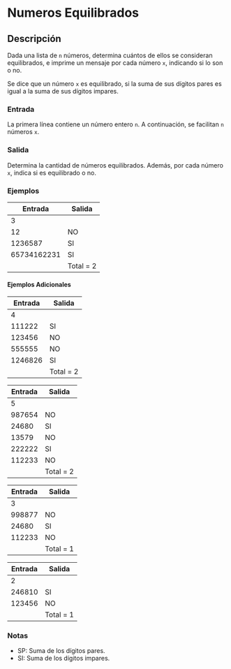 # Numeros Equilibrados

## Descripción
Dada una lista de `n` números, determina cuántos de ellos se consideran equilibrados, e imprime un mensaje por cada número `x`, indicando si lo son o no.

Se dice que un número `x` es equilibrado, si la suma de sus dígitos pares es igual a la suma de sus dígitos impares.

### Entrada

La primera línea contiene un número entero `n`.
A continuación, se facilitan `n` números `x`.

### Salida

Determina la cantidad de números equilibrados.
Además, por cada número `x`, indica si es equilibrado o no.

### Ejemplos

| Entrada      | Salida                   |
|--------------|--------------------------|
| 3            |                          |
| 12           | NO                       |
| 1236587      | SI                       |
| 65734162231  | SI                       |
|              | Total = 2                |

#### Ejemplos Adicionales

| Entrada      | Salida                   |
|--------------|--------------------------|
| 4            |                          |
| 111222       | SI                       |
| 123456       | NO                       |
| 555555       | NO                       |
| 1246826      | SI                       |
|              | Total = 2                |

| Entrada      | Salida                   |
|--------------|--------------------------|
| 5            |                          |
| 987654       | NO                       |
| 24680        | SI                       |
| 13579        | NO                       |
| 222222       | SI                       |
| 112233       | NO                       |
|              | Total = 2                |

| Entrada      | Salida                   |
|--------------|--------------------------|
| 3            |                          |
| 998877       | NO                       |
| 24680        | SI                       |
| 112233       | NO                       |
|              | Total = 1                |

| Entrada      | Salida                   |
|--------------|--------------------------|
| 2            |                          |
| 246810       | SI                       |
| 123456       | NO                       |
|              | Total = 1                |

### Notas

- SP: Suma de los dígitos pares.
- SI: Suma de los dígitos impares.
